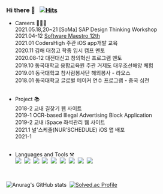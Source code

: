 ### Hi there 👋 &nbsp; [![Hits](https://hits.seeyoufarm.com/api/count/incr/badge.svg?url=https%3A%2F%2Fgithub.com%2Fwndnjs9878&count_bg=%2379C83D&title_bg=%23555555&icon=&icon_color=%23E7E7E7&title=hits&edge_flat=false)](https://hits.seeyoufarm.com)

- Careers 👩🏻‍💻<br>
 2021.05.18,20~21 [SoMa] SAP Design Thinking Workshop <br>
 2021.04-12 [Software Maestro 12th](https://www.swmaestro.org/sw/main/main.do#firstPage)<br>
 2021.01 CodersHigh 주관 iOS app개발 교육<br>
 2020.11 김해 대청고 학종 입시 캠프 멘토<br>
 2020.08-12 대전대신고 창의혁신 프로그램 멘토<br>
 2019.10 동국대학교 융합교육원 주관 거제도 대우조선해양 체험<br>
 2019.01 동국대학교 참사람봉사단 해외봉사 - 라오스<br>
 2018.01 동국대학교 글로벌 메이커 연수 프로그램 - 중국 심천<br><br>


- Project 📚<br>
 2018-2 교내 길찾기 웹 사이트 <br>
 2019-1 OCR-based Illegal Advertising Block Application <br>
 2019-2 교내 iSpace 좌석관리 웹 사이트 <br>
 2021.1 널'스케줄(NUR'SCHEDULE) iOS 앱 배포<br>
 2021-1 <br><br>

<!--
- Awards 🏅<br>
 2019-2 동국대학교 교수학습개발센터 주관 협동학습 프로그램 ‘DoDream 학습동아리’ 장려상 수상<br><br>
 -->

- Languages and Tools ⚒<br>
<img src="https://img.shields.io/badge/Python-3766AB?style=flat-square&logo=Python&logoColor=white"/>&nbsp;
<img src="https://img.shields.io/badge/Swift-e67e22?style=flat-square&logo=Swift&logoColor=white"/>&nbsp;
<img src="https://img.shields.io/badge/Java-e74c3c?style=flat-square&logo=Java&logoColor=white"/>&nbsp;
<img src="https://img.shields.io/badge/Javascript-F7DF1E?style=flat-square&logo=Javascript&logoColor=white"/>&nbsp;
<img src="https://img.shields.io/badge/CSS-fd79a8?style=flat-square&logo=CSS3&logoColor=white"/>&nbsp;
<img src="https://img.shields.io/badge/Mysql-0984e3?style=flat-square&logo=Mysql&logoColor=white"/>&nbsp;
<img src="https://img.shields.io/badge/Firebase-FFCA28?style=flat-square&logo=Firebase&logoColor=white"/>&nbsp;
<img src="https://img.shields.io/badge/macOS-000000?style=flat-square&logo=macOS&logoColor=white"/>&nbsp;
<img src="https://img.shields.io/badge/Xcode-0652DD?style=flat-square&logo=Xcode&logoColor=white"/>&nbsp;
<!--
<details>
<summary>Languages</summary>
<div markdown="9">       

</div>
</details>
-->

<br>

<!--<img src="https://img.shields.io/badge/AWS-FFCA28?style=flat-square&logo=Amazon_AWS&logoColor=white"/>&nbsp; -->

![Anurag's GitHub stats](https://github-readme-stats.vercel.app/api?username=wndnjs9878&theme=radical&show_icons=true)&nbsp;
[![Solved.ac Profile](http://mazassumnida.wtf/api/v2/generate_badge?boj=wndnjs9878)](https://solved.ac/wndnjs9878/)<br>


<!--
**wndnjs9878/wndnjs9878** is a ✨ _special_ ✨ repository because its `README.md` (this file) appears on your GitHub profile.

Here are some ideas to get you started:

- 🔭 I’m currently working on ...
- 🌱 I’m currently learning ...
- 👯 I’m looking to collaborate on ...
- 🤔 I’m looking for help with ...
- 💬 Ask me about ...
- 📫 How to reach me: ...
- 😄 Pronouns: ...
- ⚡ Fun fact: ...
-->
